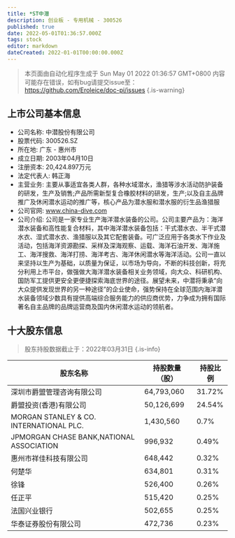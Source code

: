 ```yaml
---
title: *ST中潜
description: 创业板 - 专用机械 - 300526
published: true
date: 2022-05-01T01:36:57.000Z
tags: stock
editor: markdown
dateCreated: 2022-01-01T00:00:00.000Z
---
```


> 本页面由自动化程序生成于 Sun May 01 2022 01:36:57 GMT+0800
> 内容可能存在错误，如有bug请提交issue至：https://github.com/Eroleice/doc-pi/issues
{.is-warning}

## 上市公司基本信息
- 公司名称: 中潜股份有限公司
- 股票代码: 300526.SZ
- 所在地: 广东 - 惠州市
- 成立日期: 2003年04月10日
- 注册资本: 20,424.897万元
- 法定代表人: 韩正海
- 主营业务: 主要从事适宜各类人群，各种水域潜水，渔猎等涉水活动防护装备的研发，生产及销售;产品所需新型复合橡胶材料的研发，生产;以及自主品牌推广及休闲潜水运动的推广等，核心产品为潜水服和潜水服的衍生品渔猎服
- 公司官网: www.china-dive.com
- 公司介绍: 公司是一家专业生产海洋潜水装备的公司。公司主要产品为：海洋潜水装备和高性能复合材料，其中海洋潜水装备包括：干式潜水衣、半干式潜水衣、湿式潜水衣、渔猎服以及其它配套装备。可广泛应用于各类水下作业及活动，包括海洋资源勘探、采样及深海观察、运载、海洋石油开发、海洋施工、海洋搜救、海洋打捞、海洋考古、海洋休闲潜水等海洋活动。公司一直以来坚持以生产为基础，以质量为保证，以市场为导向，不断的科技创新，将充分利用上市平台，做强做大海洋潜水装备相关业务领域，向大众、科研机构、国防军工提供更安全更便捷探索海底世界的途径。展望未来，中潜将秉承“向大众提供发现世界的另一种途径”的企业使命，强势保持在全球范围内海洋潜水装备领域少数具有提供高端综合服务能力的供应商优势，力争成为拥有国际著名自主品牌的品牌运营商及国内休闲潜水运动的领航者。


## 十大股东信息
> 股东持股数据截止于：2022年03月31日
{.is-info}

| 股东名称 | 持股数量（股） | 持股比例 |
| --- | --- | --- |
| 深圳市爵盟管理咨询有限公司 | 64,793,060 | 31.72% |
| 爵盟投资(香港)有限公司 | 50,126,699 | 24.54% |
| MORGAN STANLEY & CO. INTERNATIONAL PLC. | 1,430,560 | 0.7% |
| JPMORGAN CHASE BANK,NATIONAL ASSOCIATION | 996,932 | 0.49% |
| 惠州市祥佳科技有限公司 | 648,442 | 0.32% |
| 何楚华 | 634,801 | 0.31% |
| 徐锋 | 526,400 | 0.26% |
| 任正平 | 515,420 | 0.25% |
| 法国兴业银行 | 502,655 | 0.25% |
| 华泰证券股份有限公司 | 472,736 | 0.23% |




